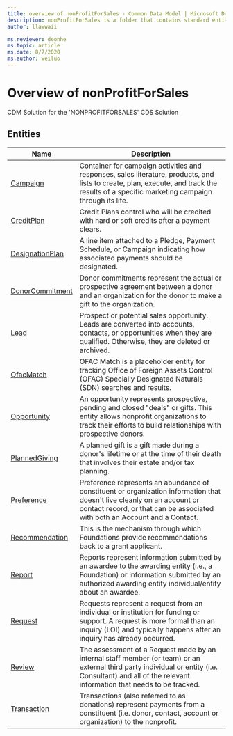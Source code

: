 ```yaml
---
title: overview of nonProfitForSales - Common Data Model | Microsoft Docs
description: nonProfitForSales is a folder that contains standard entities related to the Common Data Model.
author: llawwaii

ms.reviewer: deonhe
ms.topic: article
ms.date: 8/7/2020
ms.author: weiluo
---
```


# Overview of nonProfitForSales

CDM Solution for the 'NONPROFITFORSALES' CDS Solution  

## Entities

|Name|Description|
|---|---|
|[Campaign](Campaign.md)|Container for campaign activities and responses, sales literature, products, and lists to create, plan, execute, and track the results of a specific marketing campaign through its life.|
|[CreditPlan](CreditPlan.md)|Credit Plans control who will be credited with hard or soft credits after a payment clears.|
|[DesignationPlan](DesignationPlan.md)|A line item attached to a Pledge, Payment Schedule, or Campaign indicating how associated payments should be designated.|
|[DonorCommitment](DonorCommitment.md)|Donor commitments represent the actual or prospective agreement between a donor and an organization for the donor to make a gift to the organization.|
|[Lead](Lead.md)|Prospect or potential sales opportunity. Leads are converted into accounts, contacts, or opportunities when they are qualified. Otherwise, they are deleted or archived.|
|[OfacMatch](OfacMatch.md)|OFAC Match is a placeholder entity for tracking Office of Foreign Assets Control (OFAC) Specially Designated Naturals (SDN) searches and results.|
|[Opportunity](Opportunity.md)|An opportunity represents prospective, pending and closed "deals" or gifts.  This entity allows nonprofit organizations to track their efforts to build relationships with prospective donors.|
|[PlannedGiving](PlannedGiving.md)|A planned gift is a gift made during a donor's lifetime or at the time of their death that involves their estate and/or tax planning.|
|[Preference](Preference.md)|Preference represents an abundance of constituent or organization information that doesn't live cleanly on an account or contact record, or that can be associated with both an Account and a Contact.|
|[Recommendation](Recommendation.md)|This is the mechanism through which Foundations provide recommendations back to a grant applicant.|
|[Report](Report.md)|Reports represent information submitted by an awardee to the awarding entity (i.e., a Foundation) or information submitted by an authorized awarding entity individual/entity about an awardee.|
|[Request](Request.md)|Requests represent a request from an individual or institution for funding or support. A request is more formal than an inquiry (LOI) and typically happens after an inquiry has already occurred.|
|[Review](Review.md)|The assessment of a Request made by an internal staff member (or team) or an external third party individual or entity (i.e. Consultant) and all of the relevant information that needs to be tracked.|
|[Transaction](Transaction.md)|Transactions (also referred to as donations) represent payments from a constituent (i.e. donor, contact, account or organization) to the nonprofit.|
